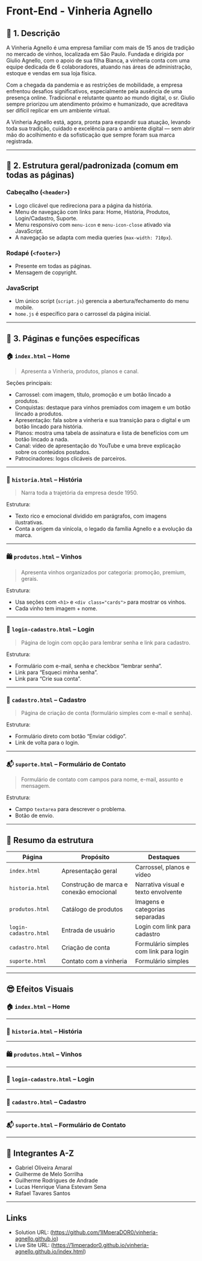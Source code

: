 # Front-End - Vinheria Agnello

## 🧠 1. Descrição

A Vinheria Agnello é uma empresa familiar com mais de 15 anos de tradição no mercado de vinhos, localizada em São Paulo. Fundada e dirigida por Giulio Agnello, com o apoio de sua filha Bianca, a vinheria conta com uma equipe dedicada de 6 colaboradores, atuando nas áreas de administração, estoque e vendas em sua loja física.

Com a chegada da pandemia e as restrições de mobilidade, a empresa enfrentou desafios significativos, especialmente pela ausência de uma presença online. Tradicional e relutante quanto ao mundo digital, o sr. Giulio sempre priorizou um atendimento próximo e humanizado, que acreditava ser difícil replicar em um ambiente virtual.

A Vinheria Agnello está, agora, pronta para expandir sua atuação, levando toda sua tradição, cuidado e excelência para o ambiente digital — sem abrir mão do acolhimento e da sofisticação que sempre foram sua marca registrada.

---

## 🧭 2. Estrutura geral/padronizada (comum em todas as páginas)

### Cabeçalho (`<header>`)
- Logo clicável que redireciona para a página da história.
- Menu de navegação com links para: Home, História, Produtos, Login/Cadastro, Suporte.
- Menu responsivo com `menu-icon` e `menu-icon-close` ativado via JavaScript.
- A navegação se adapta com media queries (`max-width: 710px`).

### Rodapé (`<footer>`)
- Presente em todas as páginas.
- Mensagem de copyright.

### JavaScript
- Um único script (`script.js`) gerencia a abertura/fechamento do menu mobile.
- `home.js` é específico para o carrossel da página inicial.

---

## 📄 3. Páginas e funções específicas

### 🏠 `index.html` – Home
> Apresenta a Vinheria, produtos, planos e canal.

Seções principais:
- Carrossel: com imagem, título, promoção e um botão lincado a produtos.
- Conquistas: destaque para vinhos premiados com imagem e um botão lincado a produtos.
- Apresentação: fala sobre a vinheria e sua transição para o digital e um botão lincado para história.
- Planos: mostra uma tabela de assinatura e lista de benefícios com um botão lincado a nada.
- Canal: vídeo de apresentação do YouTube e uma breve explicação sobre os conteúdos postados.
- Patrocinadores: logos clicáveis de parceiros.

---

### 📖 `historia.html` – História
> Narra toda a trajetória da empresa desde 1950.

Estrutura:
- Texto rico e emocional dividido em parágrafos, com imagens ilustrativas.
- Conta a origem da vinícola, o legado da família Agnello e a evolução da marca.

---

### 🛍️ `produtos.html` – Vinhos
> Apresenta vinhos organizados por categoria: promoção, premium, gerais.

Estrutura:
- Usa seções com `<h1>` e `<div class="cards">` para mostrar os vinhos.
- Cada vinho tem imagem + nome.

---

### 🔐 `login-cadastro.html` – Login
> Página de login com opção para lembrar senha e link para cadastro.

Estrutura:
- Formulário com e-mail, senha e checkbox “lembrar senha”.
- Link para “Esqueci minha senha”.
- Link para “Crie sua conta”.

---

### 📝 `cadastro.html` – Cadastro
> Página de criação de conta (formulário simples com e-mail e senha).

Estrutura:
- Formulário direto com botão “Enviar código”.
- Link de volta para o login.

---

### 📬 `suporte.html` – Formulário de Contato
> Formulário de contato com campos para nome, e-mail, assunto e mensagem.

Estrutura:
- Campo `textarea` para descrever o problema.
- Botão de envio.

---

## 🎯 Resumo da estrutura

| Página                | Propósito                                           | Destaques                                        |
|-----------------------|-----------------------------------------------------|--------------------------------------------------|
| `index.html`          | Apresentação geral                                  | Carrossel, planos e vídeo                        |
| `historia.html`       | Construção de marca e conexão emocional             | Narrativa visual e texto envolvente              |
| `produtos.html`       | Catálogo de produtos                                | Imagens e categorias separadas                   |
| `login-cadastro.html` | Entrada de usuário                                  | Login com link para cadastro                     |
| `cadastro.html`       | Criação de conta                                    | Formulário simples com link para login           |
| `suporte.html`        | Contato com a vinheria                              | Formulário simples                               |

---

## 😎 Efeitos Visuais

### 🏠 `index.html` – Home


---

### 📖 `historia.html` – História


---

### 🛍️ `produtos.html` – Vinhos


---

### 🔐 `login-cadastro.html` – Login


---

### 📝 `cadastro.html` – Cadastro


---

### 📬 `suporte.html` – Formulário de Contato


---

## 👥 Integrantes A-Z

- Gabriel Oliveira Amaral
- Guilherme de Melo Sorrilha
- Guilherme Rodrigues de Andrade
- Lucas Henrique Viana Estevam Sena
- Rafael Tavares Santos

---

## Links

- Solution URL: (https://github.com/1IMperaDOR0/vinheria-agnello.github.io)
- Live Site URL: (https://1imperador0.github.io/vinheria-agnello.github.io/index.html)